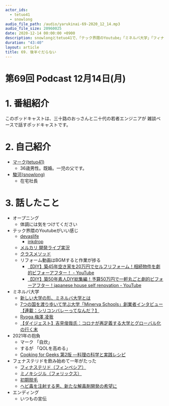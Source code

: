 ```yaml
---
actor_ids:
  - tetuo41
  - snowlong
audio_file_path: /audio/yarukinai-69-2020_12_14.mp3
audio_file_size: 20960025
date: 2020-12-14 00:00:00 +0900
description: snowlongとtetuo41で、「テック界隈のYoutube」「ミネルバ大学」「フィナステリド」について話しました。
duration: "43:40"
layout: article
title: 69. 後半ぐだらない
---
```


# 第69回 Podcast 12月14日(月)

# 1. 番組紹介
  このポッドキャストは、三十路のおっさんと二十代の若者エンジニアが
  雑談ベースで話すポッドキャストです。

# 2. 自己紹介
- [マーク(tetuo41)](https://twitter.com/tetuo41)
  - 36歳男性。既婚。一児の父です。
- [駿河(snowlong)](https://twitter.com/_snowlong)
  - 在宅社長

# 3. 話したこと
- オープニング
  - 体調には気をつけてください
- テック界隈のYoutubeがいい感じ
  - [devaslife](https://www.youtube.com/channel/UC7yZ6keOGsvERMp2HaEbbXQ)
    - [inkdrop](https://www.inkdrop.app/)
  - [メルカリ 開発ライブ実況](https://www.youtube.com/playlist?list=PL5y9uEm8_ypV4pQypp7IGN3b-mq2bf65Z)
  - [クラスメソッド](https://www.youtube.com/c/classmethod-yt/featured)
  - リフォーム動画はBGMすると作業が捗る
    - [【DIY】築45年空き家を20万円でセルフリフォーム！相続物件を劇的ビフォーアフター！ - YouTube](https://www.youtube.com/watch?v=_z5hlG4KOtY)
    - [【DIY】築50年素人DIY総集編！予算50万円で一軒丸ごと劇的ビフォーアフター！japanese house self renovation - YouTube](https://www.youtube.com/watch?v=Prup2yrlhGI)
- ミネルバ大学
  - [新しい大学の形、ミネルバ大学とは](https://www.benesse-glc.com/lab/blog/%E6%96%B0%E3%81%97%E3%81%84%E5%A4%A7%E5%AD%A6%E3%81%AE%E5%BD%A2%E3%80%81%E3%83%9F%E3%83%8D%E3%83%AB%E3%83%90%E5%A4%A7%E5%AD%A6%E3%81%A8%E3%81%AF/)
  - [7つの国を渡り歩いて学ぶ大学「Minerva Schools」創業者インタビュー【連載：シリコンバレーってなんだ？】](https://youtu.be/gdghEY4OvGU)
  - [Ryoga 梅澤 凌我](https://www.youtube.com/channel/UC5DQxhNTOV9WbFrKH9u8-aQ)
  - [【ダイジェスト】吉見俊哉氏：コロナが再定義する大学とグローバル化の行く末](https://youtu.be/NSD1fJSEewg)
- 2021年の抱負
  - マーク 「自炊」
  - するが 「QOLを高める」
  - [Cooking for Geeks 第2版 ―料理の科学と実践レシピ](https://www.amazon.co.jp/dp/4873117879)
- フェナステリドを飲み始めて一年がたった
  - [フィナステリド（フィンペシア）](https://osakadou.cool/pa/4065e0f4d3af08e7/000074_finpecia.html)
  - [ミノキシジル（フォリックス）](https://osakadou.cool/pa/4065e0f4d3af08e7/027722_follics-fr10.html)
  - [初期脱毛](https://www.osaka-clinic.com/column/1885)
  - [ヘビ毒を注射する男、新たな解毒剤開発の希望に](https://www.afpbb.com/articles/-/3155821)
- エンディング
  - いつもの宣伝
